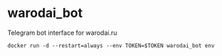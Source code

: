 # warodai_bot
Telegram bot interface for warodai.ru

```docker run -d --restart=always --env TOKEN=$TOKEN warodai_bot env```
